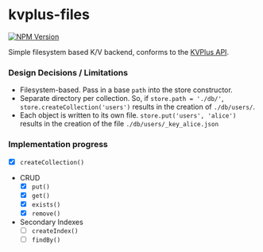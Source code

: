 # kvplus-files

[![NPM Version](https://img.shields.io/npm/v/kvplus-files.svg?style=flat)](https://npm.im/kvplus-files)

Simple filesystem based K/V backend, conforms to the
[KVPlus API](https://github.com/interop-alliance/kvplus-js).

### Design Decisions / Limitations

* Filesystem-based. Pass in a base `path` into the store constructor.
* Separate directory per collection. So, if `store.path = './db/'`,
   `store.createCollection('users')` results in the creation of `./db/users/`.
* Each object is written to its own file.
  `store.put('users', 'alice')` results in the creation of the file
  `./db/users/_key_alice.json`

### Implementation progress

* [x] `createCollection()`
* CRUD
  - [x] `put()`
  - [x] `get()`
  - [x] `exists()`
  - [x] `remove()`
* Secondary Indexes
  - [ ] `createIndex()`
  - [ ] `findBy()`
